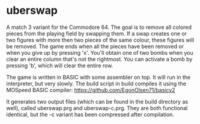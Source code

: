 # uberswap
A match 3 variant for the Commodore 64. The goal is to remove all colored pieces from the playing field by swapping them. If a swap creates one or two figures with more then two pieces of the same colour, these figures will be removed. The game ends when all the pieces have been removed or when you give up by pressing 'x'. You'll obtain one of two bombs when you clear an entire column that's not the rightmost. You can activate a bomb by pressing 'b', which will clear the entire row.

The game is written in BASIC with some assembler on top. It will run in the interpreter, but very slowly. The build script in build compiles it using the MOSpeed BASIC compiler: https://github.com/EgonOlsen71/basicv2

It generates two output files (which can be found in the build directory as well), called uberswap.prg and uberswap-c.prg. They are both functional identical, but the -c variant has been compressed after compilation.
